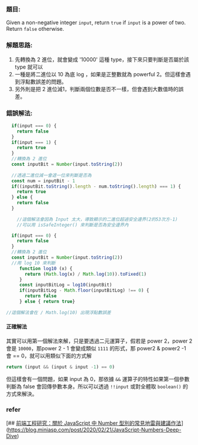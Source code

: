 ### 題目:
Given a non-negative integer `input`, return `true` if `input` is a power of two. Return `false` otherwise.

### 解題思路:
1. 先轉換為 2 進位，就會變成 '10000' 這種 type，接下來只要判斷是否屬於該 type 就可以
2. 一種是將二進位以 10 為底 log ，如果是正整數就為 powerful 2。但這樣會遇到浮點數誤差的問題。
3. 另外則是把 2 進位減1，判斷兩個位數是否不一樣，但會遇到大數值時的誤差。

### 錯誤解法:
```js
  if(input === 0) {
    return false
  }
  if(input === 1) {
    return true
  }
  //轉換為 2 進位
  const inputBit = Number(input.toString(2))
  
  //透過二進位減一會退一位來判斷是否為
  const num = inputBit - 1
  if((inputBit.toString().length - num.toString().length) === 1) {
    return true
  } else {
    return false
  }
	
	//這個解法會因為 Input 太大，導致顯示的二進位超過安全邊界(2的53次方-1)
	//可以用 isSafeInteger() 來判斷是否為安全邊界內
````

```js
  if(input === 0) {
    return false
  }
  //轉換為 2 進位
  const inputBit = Number(input.toString(2))
  //用 log 10 來判斷
	 function log10 (x) {
	   return (Math.log(x) / Math.log(10)).toFixed(1)
	 }
	 const inputBitLog = log10(inputBit)
	 if(inputBitLog - Math.floor(inputBitLog) !== 0) {
	   return false
	 } else { return true}
	 
//這個解法會在 / Math.log(10) 出現浮點數誤差
```

#### 正確解法
其實可以用第一個解法來解，只是要透過二元運算子，假若是 power 2，power 2 會是 `10000`，那power 2 - 1 會變成類似 `1111` 的形式，那 power2 & power2 -1 會 == 0，就可以用類似下面的方式解
```js
return (input && (input & input -1) == 0)
```
但這樣會有一個問題，如果 input 為 0，那依據  `&&` 運算子的特性如果第一個參數判斷為 false 會回傳參數本身。所以可以透過 `!!input` 或對全體取 `boolean()` 的方式來解決。

### refer
[## [前端工程研究：關於 JavaScript 中 Number 型別的常見地雷與建議作法](https://blog.miniasp.com/post/2020/02/21/JavaScript-Numbers-Deep-Dive)](https://blog.miniasp.com/post/2020/02/21/JavaScript-Numbers-Deep-Dive)